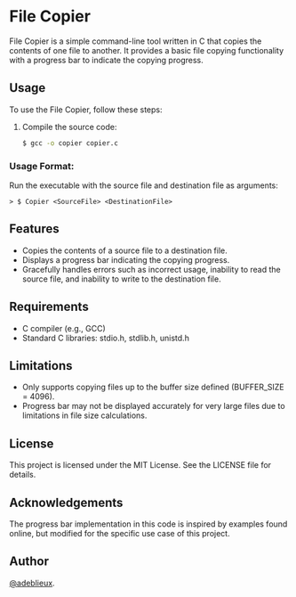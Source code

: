 # File Copier

File Copier is a simple command-line tool written in C that copies the contents of one file to another. It provides a basic file copying functionality with a progress bar to indicate the copying progress.

## Usage

To use the File Copier, follow these steps:

1. Compile the source code:
   ```bash
   $ gcc -o copier copier.c
   
### Usage Format:
Run the executable with the source file and destination file as arguments:
```
> $ Copier <SourceFile> <DestinationFile>
```
## Features
- Copies the contents of a source file to a destination file.
- Displays a progress bar indicating the copying progress.
- Gracefully handles errors such as incorrect usage, inability to read the source file, and inability to write to the destination file.

## Requirements
- C compiler (e.g., GCC)
- Standard C libraries: stdio.h, stdlib.h, unistd.h

## Limitations
- Only supports copying files up to the buffer size defined (BUFFER_SIZE = 4096).
- Progress bar may not be displayed accurately for very large files due to limitations in file size calculations.

## License
This project is licensed under the MIT License. See the LICENSE file for details.

## Acknowledgements
The progress bar implementation in this code is inspired by examples found online, but modified for the specific use case of this project.

## Author
[@adeblieux](https://github.com/adeblieux).
